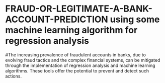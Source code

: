 # FRAUD-OR-LEGITIMATE-A-BANK-ACCOUNT-PREDICTION using some machine learning algorithm for regression analysis

#The increasing prevalence of fraudulent accounts in banks, due to evolving fraud tactics and the complex financial systems, can be mitigated through the implementation of regression analysis and machine learning algorithms. These tools offer the potential to prevent and detect such actions.
